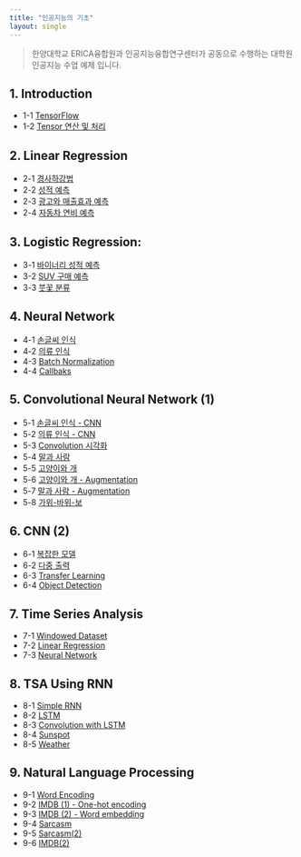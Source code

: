 ```yaml
---
title: "인공지능의 기초"
layout: single
---
```


> 한양대학교 ERICA융합원과 인공지능융합연구센터가 공동으로 수행하는 대학원 인공지능 수업 예제 입니다.

## 1. Introduction
* 1-1 [TensorFlow][1-1]
* 1-2 [Tensor 연산 및 처리][1-2]

## 2. Linear Regression
* 2-1 [경사하강법][2-1]
* 2-2 [성적 예측][2-2]
* 2-3 [광고와 매출효과 예측][2-3]
* 2-4 [자동차 연비 예측][2-4]

## 3. Logistic Regression:
* 3-1 [바이너리 성적 예측][3-1]
* 3-2 [SUV 구매 예측][3-2]
* 3-3 [붓꽃 분류][3-3]

## 4. Neural Network
* 4-1 [손글씨 인식][4-1]
* 4-2 [의류 인식][4-2]
* 4-3 [Batch Normalization][4-3]
* 4-4 [Callbaks][4-4]
<!--* 4-5 [TF Dataset][4-5]-->

## 5. Convolutional Neural Network (1)
* 5-1 [손글씨 인식 - CNN][5-1]
* 5-2 [의류 인식 - CNN][5-2]
* 5-3 [Convolution 시각화][5-3]
* 5-4 [말과 사람][5-4]
* 5-5 [고양이와 개][5-5]
* 5-6 [고양이와 개 - Augmentation][5-6]
* 5-7 [말과 사람 - Augmentation][5-7]
* 5-8 [가위-바위-보][5-8]

## 6. CNN (2)
* 6-1 [복잡한 모델][6-1]
* 6-2 [다중 출력][6-2] 
* 6-3 [Transfer Learning][6-3]
* 6-4 [Object Detection][6-4]
<!--* 6-2 [Yolo][6-2-1]-->
<!--* 6-3 [GAN][6-3-1]-->
<!--* 6-4 [Style Transfer][6-4-1]-->

## 7. Time Series Analysis
* 7-1 [Windowed Dataset][7-1]
* 7-2 [Linear Regression][7-2]
* 7-3 [Neural Network][7-3]


## 8. TSA Using RNN
* 8-1 [Simple RNN][8-1]
* 8-2 [LSTM][8-2]
* 8-3 [Convolution with LSTM][8-3]
* 8-4 [Sunspot][8-4]
* 8-5 [Weather][8-5]

## 9. Natural Language Processing
* 9-1 [Word Encoding][9-1]
* 9-2 [IMDB (1) - One-hot encoding][9-2]
* 9-3 [IMDB (2) - Word embedding][9-3]
* 9-4 [Sarcasm][9-4]
* 9-5 [Sarcasm(2)][9-5]
* 9-6 [IMDB(2)][9-6]

[1-1]: https://colab.research.google.com/drive/1KQimvQusjg_bHG2U86w4OyIysgRMDLbL
[1-2]: https://colab.research.google.com/drive/1PVbBsYAgs6_JSKZTHRIw3BVIt6oY2pn6
[2-1]: https://colab.research.google.com/drive/1Pbcg3-rcOp0bA72yN871scfeGeDVPdFq
[2-2]: https://colab.research.google.com/drive/1KOzIYsnLLWymCTycAr4KrEbfcV7ulfOW
[2-3]: https://colab.research.google.com/drive/1KOINBbzMuO4i9vUAflXjlZ_rK7duUUBI
[2-4]: https://colab.research.google.com/drive/1L1v2KVZJNgfe88mR59-ybpntCI5abPKq
[3-1]: https://colab.research.google.com/drive/1Kys3njBLE5JS2V1-RX8It1ykW0f6w-n3
[3-2]: https://colab.research.google.com/drive/1KGC5jV_CniQQynGC4KxZTBM-fcn9g7SJ
[3-3]: https://colab.research.google.com/drive/1KNtnmheqfc6B7hB5_rEcU4m7NA781ojV
[4-1]: https://colab.research.google.com/drive/1KKCgB0xfOdujcASAjSw3EMpTu_Uy19rJ
[4-2]: https://colab.research.google.com/drive/1Kx9ATSRZDKzdO790tKKI54ckp3bfBJlB
[4-3]: https://colab.research.google.com/drive/1MLUmPaaKUZhHag6vTJA873SWSYqHxVDZ
[4-4]: https://colab.research.google.com/drive/1Em0NmVd8W7lfYbpsvsx10ga6jTkGbPtH
[4-5]: https://colab.research.google.com/drive/1eQ5xf55aXQxNrlSYL_pdu5TJKBXESqeW
[5-1]: https://colab.research.google.com/drive/1KwFMpvgT0b4oWGFYxtuAatam3DE1y2gE
[5-2]: https://colab.research.google.com/drive/1KvgO1mKI0MvxU85JW7JwqePNR1TaNUKi
[5-3]: https://colab.research.google.com/drive/1gf4caG9E-3aVQ7sNgYiOBCIG6occIgjU
[5-3-1]: https://colab.research.google.com/drive/1DkgGgq2pvUtsteBguX97ffnozhqWxOAx
[5-4]: https://colab.research.google.com/drive/1Kay3VNe6qOUJfrRkecnYliu7Uz2npztY
[5-5]: https://colab.research.google.com/drive/1KuDg7mCRcrT_wL9VOJungDlAKXaKXz_N
[5-6]: https://colab.research.google.com/drive/1KrHAi7UJO_VpGfNzzi5REnYWOzvULg7i
[5-7]: https://colab.research.google.com/drive/1K_NFQQCfIT_u1ngChpjt-mGBdA5DD34u
[5-8]: https://colab.research.google.com/drive/1KRNwkgGKI9t7Wwo_EyC8gL7nL_j8rm86
[6-1]: https://colab.research.google.com/drive/1mKrAS3nv-LtcwrFFMBC9X1EtT8DI9zMM
[6-2]: https://colab.research.google.com/drive/1dvlxttub0oIseu79VX7vrav0stzbk3RL
[6-3]: https://colab.research.google.com/drive/1MbIoThePsrNifKCh4DifI-h5fQK4nAiA
[6-4]: https://colab.research.google.com/drive/1xty0A6TcZxGpbePDOBJUETbProqoewxo
[6-2-1]: https://colab.research.google.com/drive/1XL1Sq7GOG2_Qsc4e15qyV4AWAfYoy42F
[6-3-1]: https://colab.research.google.com/drive/1t0FmaF2hbFDRSbp1yJkFmG2jdDemdRTT
[6-4-1]: https://colab.research.google.com/drive/1yP95JqlwVtkrSQb66n3KOceR80jjRMgy
[7-1]: https://colab.research.google.com/drive/1xlbSC_XeLSSZDuSq_YawI6G_kmFFxuA2
[7-2]: https://colab.research.google.com/drive/1ncG9ROhzb7r9ZfOwgL8swW_7P4fJMuX2
[7-3]: https://colab.research.google.com/drive/1D9WrhACYnQhr9G19ZTOZ9FyT0peVAKnd
[8-1]: https://colab.research.google.com/drive/1C0EdM9kcQn5D_zCGN_MZ_KUt2TXbkBtB
[8-2]: https://colab.research.google.com/drive/1F4TM1ctFJKK0DxjsQC7qs2NHh0NLndXA
[8-3]: https://colab.research.google.com/drive/1UCrIHn6Zz0HRxVHFahRLzuSGwgVkFN02
[8-4]: https://colab.research.google.com/drive/1UC5aoVKZR_iB9wnEjv5zku8NB9rMLFgg
[8-5]: https://colab.research.google.com/drive/1RQo8Jn_Mzc2I71o9Dh5vuKydkyJ6mv4j
[9-1]: https://colab.research.google.com/drive/1BgYWLX2YismXuEjeeiY1503cjurfTOdt
[9-2]: https://colab.research.google.com/drive/1ME1NDmGDTpteQNy0PfRn18IEjRRToZuL
[9-3]: https://colab.research.google.com/drive/1QX0G3sAuVUToEVDi64EXwjAhcj1TOcyI
[9-4]: https://colab.research.google.com/drive/1FFDFLXVCEIKvzxrVjvjQeU7bGmeGRaKb
[9-5]: https://colab.research.google.com/drive/1vsav8EgLWks2leS3-PtNNcnhXQCC6EM2
[9-6]: https://colab.research.google.com/drive/1P0xQ7Qs2muwDL_FC-kb4k680FRMvsykC
